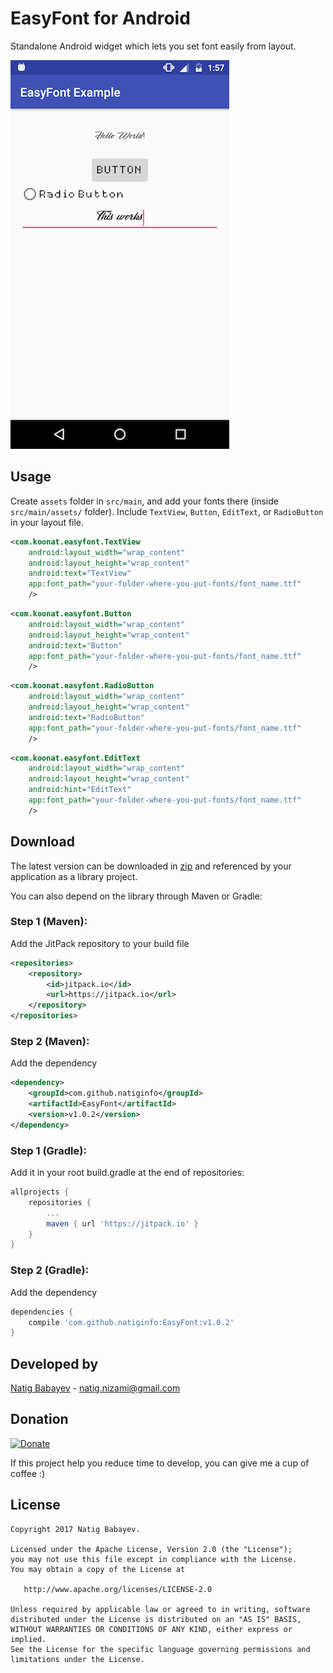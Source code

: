 # EasyFont for Android

Standalone Android widget which lets you set font easily from layout.

![alt text](screenshots/screenshot1.png)

## Usage

Create ```assets``` folder in ```src/main```, and add your fonts there (inside ```src/main/assets/``` folder). Include ```TextView```, ```Button```, ```EditText```, or ```RadioButton``` in your layout file.

```xml
<com.koonat.easyfont.TextView
    android:layout_width="wrap_content"
    android:layout_height="wrap_content"
    android:text="TextView"
    app:font_path="your-folder-where-you-put-fonts/font_name.ttf"
    />
```

```xml
<com.koonat.easyfont.Button
    android:layout_width="wrap_content"
    android:layout_height="wrap_content"
    android:text="Button"
    app:font_path="your-folder-where-you-put-fonts/font_name.ttf" 
    />
```

```xml
<com.koonat.easyfont.RadioButton
    android:layout_width="wrap_content"
    android:layout_height="wrap_content"
    android:text="RadioButton"
    app:font_path="your-folder-where-you-put-fonts/font_name.ttf"
    />
```

```xml
<com.koonat.easyfont.EditText
    android:layout_width="wrap_content"
    android:layout_height="wrap_content"
    android:hint="EditText"
    app:font_path="your-folder-where-you-put-fonts/font_name.ttf"
    />
```


## Download

The latest version can be downloaded in [zip](https://github.com/natiginfo/EasyFont/archive/master.zip) and referenced by your application as a library project.

You can also depend on the library through Maven or Gradle:

### Step 1 (Maven):
Add the JitPack repository to your build file
```xml
<repositories>
	<repository>
	    <id>jitpack.io</id>
	    <url>https://jitpack.io</url>
	</repository>
</repositories>
```

### Step 2 (Maven):
Add the dependency
```xml
<dependency>
    <groupId>com.github.natiginfo</groupId>
    <artifactId>EasyFont</artifactId>
    <version>v1.0.2</version>
</dependency>
```

### Step 1 (Gradle):
Add it in your root build.gradle at the end of repositories:

```groovy
allprojects {
	repositories {
		...
		maven { url 'https://jitpack.io' }
	}
}
```

### Step 2 (Gradle):
Add the dependency

```groovy
dependencies {
	compile 'com.github.natiginfo:EasyFont:v1.0.2'
}
```

## Developed by

[Natig Babayev](https://www.linkedin.com/in/natiginfo/) - [natig.nizami@gmail.com](mailto:natig.nizami@gmail.com)

## Donation

[![Donate](https://img.shields.io/badge/Donate-PayPal-green.svg)](http://textber.me/support/)

If this project help you reduce time to develop, you can give me a cup of coffee :) 

## License
```
Copyright 2017 Natig Babayev.

Licensed under the Apache License, Version 2.0 (the "License");
you may not use this file except in compliance with the License.
You may obtain a copy of the License at

   http://www.apache.org/licenses/LICENSE-2.0

Unless required by applicable law or agreed to in writing, software
distributed under the License is distributed on an "AS IS" BASIS,
WITHOUT WARRANTIES OR CONDITIONS OF ANY KIND, either express or implied.
See the License for the specific language governing permissions and
limitations under the License.
```
